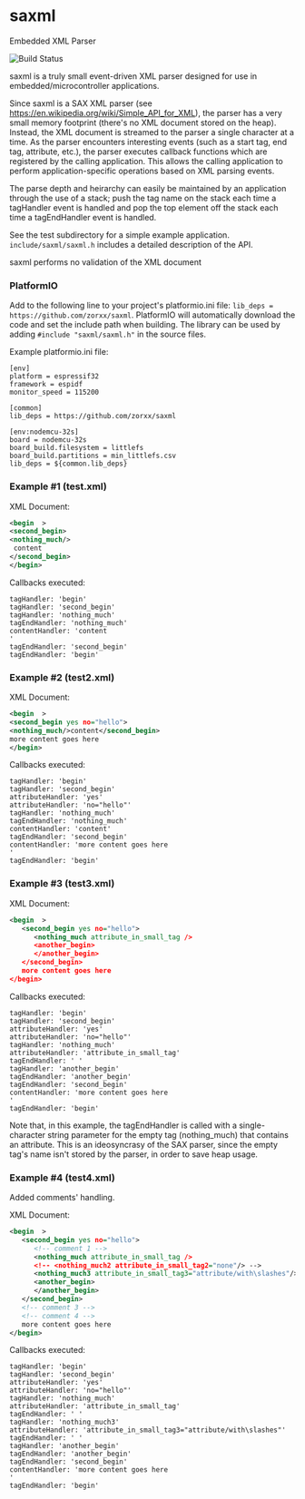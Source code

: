 # saxml
Embedded XML Parser

![Build Status](https://github.com/zorxx/saxml/actions/workflows/cmake.yml/badge.svg)

saxml is a truly small event-driven XML parser designed for use in embedded/microcontroller applications.

Since saxml is a SAX XML parser (see https://en.wikipedia.org/wiki/Simple_API_for_XML), the parser has a very small memory footprint (there's no XML document stored on the heap). Instead, the XML document is streamed to the parser a single character at a time. As the parser encounters interesting events (such as a start tag, end tag, attribute, etc.), the parser executes callback functions which are registered by the calling application. This allows the calling application to perform application-specific operations based on XML parsing events.

The parse depth and heirarchy can easily be maintained by an application through the use of a stack; push the tag name on the stack each time a tagHandler event is handled and pop the top element off the stack each time a tagEndHandler event is handled.

See the test subdirectory for a simple example application. `include/saxml/saxml.h` includes a detailed description of the API.

saxml performs no validation of the XML document

### PlatformIO

Add to the following line to your project's platformio.ini file: ``` lib_deps = https://github.com/zorxx/saxml ```.
PlatformIO will automatically download the code and set the include path when building. The library can be used by adding ```#include "saxml/saxml.h"``` in the source files.

Example platformio.ini file:
```
[env]
platform = espressif32
framework = espidf
monitor_speed = 115200

[common]
lib_deps = https://github.com/zorxx/saxml

[env:nodemcu-32s]
board = nodemcu-32s
board_build.filesystem = littlefs
board_build.partitions = min_littlefs.csv
lib_deps = ${common.lib_deps}
```

### Example #1 (test.xml)

XML Document:
```xml
<begin  >
<second_begin>
<nothing_much/>
 content
</second_begin>
</begin>
```
Callbacks executed:

```
tagHandler: 'begin'
tagHandler: 'second_begin'
tagHandler: 'nothing_much'
tagEndHandler: 'nothing_much'
contentHandler: 'content
'
tagEndHandler: 'second_begin'
tagEndHandler: 'begin'

```

### Example #2 (test2.xml)

XML Document:
```xml
<begin  >
<second_begin yes no="hello">
<nothing_much/>content</second_begin>
more content goes here
</begin>
```

Callbacks executed:
```
tagHandler: 'begin'
tagHandler: 'second_begin'
attributeHandler: 'yes'
attributeHandler: 'no="hello"'
tagHandler: 'nothing_much'
tagEndHandler: 'nothing_much'
contentHandler: 'content'
tagEndHandler: 'second_begin'
contentHandler: 'more content goes here
'
tagEndHandler: 'begin'
```

### Example #3 (test3.xml)

XML Document:
```xml
<begin  >
   <second_begin yes no="hello">
      <nothing_much attribute_in_small_tag />
      <another_begin>
      </another_begin>
   </second_begin>
   more content goes here
</begin>
```

Callbacks executed:
```
tagHandler: 'begin'
tagHandler: 'second_begin'
attributeHandler: 'yes'
attributeHandler: 'no="hello"'
tagHandler: 'nothing_much'
attributeHandler: 'attribute_in_small_tag'
tagEndHandler: ' '
tagHandler: 'another_begin'
tagEndHandler: 'another_begin'
tagEndHandler: 'second_begin'
contentHandler: 'more content goes here
'
tagEndHandler: 'begin'
```
Note that, in this example, the tagEndHandler is called with a single-character string parameter for the empty tag (nothing_much) that contains an attribute. This is an ideosyncrasy of the SAX parser, since the empty tag's name isn't stored by the parser, in order to save heap usage.

### Example #4 (test4.xml)

Added comments' handling.

XML Document:

``` xml
<begin  > 
   <second_begin yes no="hello">
      <!-- comment 1 -->
      <nothing_much attribute_in_small_tag />
      <!-- <nothing_much2 attribute_in_small_tag2="none"/> -->
      <nothing_much3 attribute_in_small_tag3="attribute/with\slashes"/>
      <another_begin>
      </another_begin>
   </second_begin>
   <!-- comment 3 -->
   <!-- comment 4 -->
   more content goes here
</begin>
```

Callbacks executed:

```
tagHandler: 'begin'
tagHandler: 'second_begin'
attributeHandler: 'yes'
attributeHandler: 'no="hello"'
tagHandler: 'nothing_much'
attributeHandler: 'attribute_in_small_tag'
tagEndHandler: ' '
tagHandler: 'nothing_much3'
attributeHandler: 'attribute_in_small_tag3="attribute/with\slashes"'
tagEndHandler: ' '
tagHandler: 'another_begin'
tagEndHandler: 'another_begin'
tagEndHandler: 'second_begin'
contentHandler: 'more content goes here
'
tagEndHandler: 'begin'
```